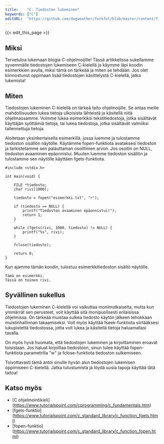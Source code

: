 ```yaml
---
title:    "C: Tiedoston lukeminen"
keywords: ["C"]
editURL:  "https://github.com/dogweather/forkful/blob/master/content/fi/c/reading-a-text-file.md"
---
```


{{< edit_this_page >}}

## Miksi

Tervetuloa lukemaan blogia C-ohjelmoijille! Tässä artikkelissa sukellamme syvemmälle tiedostojen lukemiseen C-kielellä ja käymme läpi koodin esimerkkien avulla, miksi tämä on tärkeää ja miten se tehdään. Jos olet kiinnostunut oppimaan lisää tiedostojen käsittelystä C-kielellä, jatka lukemista!

## Miten

Tiedostojen lukeminen C-kielellä on tärkeä taito ohjelmoijille. Se antaa meille mahdollisuuden lukea tietoja ulkoisista lähteistä ja käsitellä niitä ohjelmassamme. Voimme lukea esimerkiksi tekstitiedostoja, jotka sisältävät käyttäjän syöttämiä tietoja, tai lukea tiedostoja, jotka sisältävät valmiiksi tallennettuja tietoja.

Aloitetaan yksinkertaisella esimerkillä, jossa luemme ja tulostamme tiedoston sisällön näytölle. Käytämme fopen-funktiota avataksesi tiedoston ja tarkistetamme sen palauttaman osoittimen arvon. Jos osoitin on NULL, tiedoston avaaminen epäonnistui. Muuten luemme tiedoston sisällön ja tulostamme sen näytölle käyttäen fgets-funktiota.

```
#include <stdio.h>

int main(void) {

    FILE *tiedosto;
    char rivi[1000];

    tiedosto = fopen("esimerkki.txt", "r");

    if (tiedosto == NULL) {
        printf("Tiedoston avaaminen epäonnistui!");
        return 1;
    }

    while (fgets(rivi, 1000, tiedosto) != NULL) {
        printf("%s", rivi);
    }

    fclose(tiedosto);

    return 0;
}
```

Kun ajamme tämän koodin, tulostuu esimerkkitiedoston sisältö näytölle.

```
Tämä on esimerkki.
Tässä on toinen rivi.
```

## Syvällinen sukellus

Tiedostojen lukeminen C-kielellä voi vaikuttaa monimutkaiselta, mutta kun ymmärrät sen perusteet, voit käyttää sitä monipuolisesti erilaisissa ohjelmissa. On tärkeää muistaa sulkea tiedosto käytön jälkeen tehokkaan muistinhallinnan takaamiseksi. Voit myös käyttää fseek-funktiota siirtääksesi lukupistettä tiedostossa, jotta voit lukea ja käsitellä tietoja haluamallasi tavalla.

On myös hyvä huomata, että tiedostojen lukeminen ja kirjoittaminen eroavat toisistaan. Jos haluat kirjoittaa tiedostoon, sinun tulee käyttää fopen-funktiota parametrilla "w" ja fclose-funktiota tiedoston sulkemiseen.

Toivottavasti tämä antoi sinulle hyvän alun tiedostojen lukemisen oppimiseen C-kielellä. Jatka tutustumista ja löydä uusia tapoja käyttää tätä taitoa!

## Katso myös

- [C ohjelmointikieli] (https://www.tutorialspoint.com/cprogramming/c_fundamentals.htm)
- [fgets-funktio] (https://www.tutorialspoint.com/c_standard_library/c_function_fgets.html)
- [fopen-funktio] (https://www.tutorialspoint.com/c_standard_library/c_function_fopen.html)